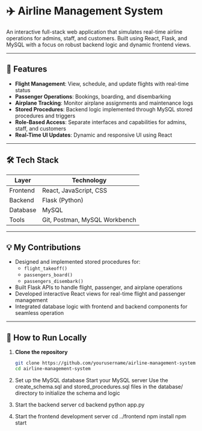 # ✈️ Airline Management System

An interactive full-stack web application that simulates real-time airline operations for admins, staff, and customers. Built using React, Flask, and MySQL with a focus on robust backend logic and dynamic frontend views.

---

## 📌 Features

- **Flight Management**: View, schedule, and update flights with real-time status
- **Passenger Operations**: Bookings, boarding, and disembarking
- **Airplane Tracking**: Monitor airplane assignments and maintenance logs
- **Stored Procedures**: Backend logic implemented through MySQL stored procedures and triggers
- **Role-Based Access**: Separate interfaces and capabilities for admins, staff, and customers
- **Real-Time UI Updates**: Dynamic and responsive UI using React

---

## 🛠️ Tech Stack

| Layer       | Technology            |
|------------|------------------------|
| Frontend   | React, JavaScript, CSS |
| Backend    | Flask (Python)         |
| Database   | MySQL                  |
| Tools      | Git, Postman, MySQL Workbench |

---

## 💡 My Contributions

- Designed and implemented stored procedures for:
  - `flight_takeoff()`
  - `passengers_board()`
  - `passengers_disembark()`
- Built Flask APIs to handle flight, passenger, and airplane operations
- Developed interactive React views for real-time flight and passenger management
- Integrated database logic with frontend and backend components for seamless operation

---

## 🚀 How to Run Locally

1. **Clone the repository**
   ```bash
   git clone https://github.com/yourusername/airline-management-system.git
   cd airline-management-system
   
2. Set up the MySQL database
   Start your MySQL server
   Use the create_schema.sql and stored_procedures.sql files in the database/ directory to initialize the schema and logic
   
4. Start the backend server
   cd backend
   python app.py

5. Start the frontend development server
   cd ../frontend
   npm install
   npm start


